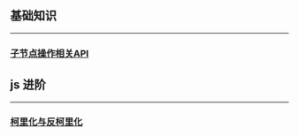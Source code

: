 ## 基础知识
---
### [子节点操作相关API](./深耕JavaScript/子节点操作相关API.md)

## js 进阶
---
### [柯里化与反柯里化](./深耕JavaScript/柯里化与反柯里化.md)

